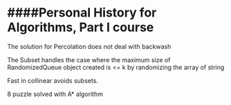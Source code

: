 ####Personal History for Algorithms, Part I course
============


The solution for Percolation does not deal with backwash


The Subset handles the case where the maximum size of RandomizedQueue object created is <= k by randomizing the array of string

Fast in collinear avoids subsets.

8 puzzle solved with A* algorithm
